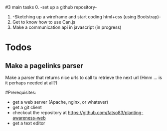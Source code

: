 #3 main tasks
  0. -set up a github repository-
  1. -Sketching up a wireframe and start coding html+css (using Bootstrap)-
  2. Get to know how to use Can.js
  3. Make a communication api in javascript (in progress)

# Todos

## Make a pagelinks parser
Make a parser that returns nice urls to call to retrieve the next url
(Hmm ... is it perhaps needed at all?)

#Prerequisites: 
- get a web server (Apache, nginx, or whatever)
- get a git client
- checkout the repository at https://github.com/fatso83/planting-awareness-web
- get a text editor

